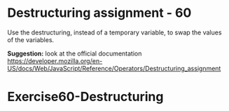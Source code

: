 # Destructuring assignment - 60

Use the destructuring, instead of a temporary variable, to swap the values of the variables.

**Suggestion:** look at the official documentation [<https://developer.mozilla.org/en-US/docs/Web/JavaScript/Reference/Operators/Destructuring_assignment>](https://developer.mozilla.org/en-US/docs/Web/JavaScript/Reference/Operators/Destructuring_assignment)
# Exercise60-Destructuring
